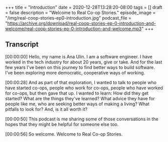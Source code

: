 +++
title = "Introduction"
date = 2020-12-28T13:28:20-08:00
tags = []
draft = false
description = "Welcome to Real Co-op Stories."
episode_image = "/img/real-coop-stories-ep0-introduction.jpg"
podcast_file = "https://archive.org/download/real-coop-stories-ep-0-introduction-and-welcome/real-coop-stories-ep-0-introduction-and-welcome.mp3"
+++


## Transcript

[00:00:00] Hello, my name is Ana Ulin. I am a software engineer. I have worked in the tech industry for about 20 years, give or take. And for the last few years I've been on this journey to find better ways to build software. I've been exploring more democratic, cooperative ways of working.

[00:00:28] And as part of that exploration, I wanted to talk to people who have started co-ops, people who work for co-ops, people who have worked for co-ops, but then gave that up. I wanted to learn: How did they get started? What are the things they've learned? What advice they have for people like me, who are seeking better ways of making a living? What pitfalls to look for? And, is it all worth it?

[00:00:50] This podcast is me sharing some of those conversations in the hopes that they might be helpful for someone else too.

[00:00:56] So welcome. Welcome to Real Co-op Stories.
